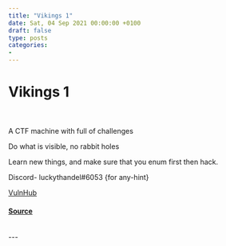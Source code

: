 ```yaml
---
title: "Vikings 1"
date: Sat, 04 Sep 2021 00:00:00 +0100
draft: false
type: posts
categories: 
- 
---
```

# Vikings 1

<br/>

<br/>
A CTF machine with full of challenges

Do what is visible, no rabbit holes

Learn new things, and make sure that you enum first then hack.

Discord- luckythandel#6053 {for any-hint}

  
  
  
[VulnHub](https://www.vulnhub.com/)

#### [Source](https://www.vulnhub.com/entry/vikings_1,741/)

<br/>
---
